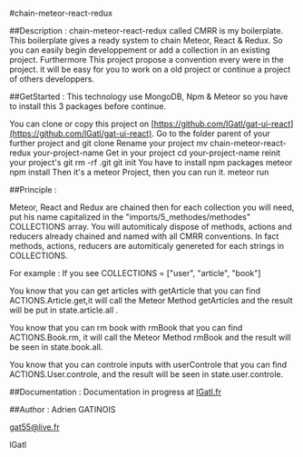 #chain-meteor-react-redux

##Description :
chain-meteor-react-redux called CMRR is my boilerplate. 
This boilerplate gives a ready system to chain Meteor, React & Redux. 
So you can easily begin developpement or add a collection in an existing project. 
Furthermore This project propose a convention every were in the project. it will be easy for you to work on a old project or continue a project of others developpers. 

##GetStarted :
This technology use MongoDB, Npm & Meteor so you have to install this 3 packages before continue.

You can clone or copy this project on [https://github.com/lGatl/gat-ui-react](https://github.com/lGatl/gat-ui-react).
Go to the folder parent of your further project and
	git clone
Rename your project 
	mv chain-meteor-react-redux your-project-name
Get in your project 
	cd your-project-name
reinit your project's git
	rm -rf .git
	git init
You have to install npm packages 
	meteor npm install
Then it's a meteor Project, then you can run it. 
	meteor run

##Principle :

Meteor, React and Redux are chained then for each collection you will need, put his name capitalized in the "imports/5_methodes/methodes" COLLECTIONS array. 
You will automiticaly dispose of methods, actions and reducers already chained and named with all CMRR conventions. In fact methods, actions, reducers are automiticaly genereted for each strings in COLLECTIONS.

For example : If you see COLLECTIONS = ["user", "article", "book"] 

You know that you can get articles with getArticle that you can find ACTIONS.Article.get,it will call the Meteor Method getArticles and the result will be put in state.article.all . 

You know that you can rm book with rmBook that you can find ACTIONS.Book.rm, it will call the Meteor Method rmBook and the result will be seen in state.book.all.

You know that you can controle inputs with userControle that you can find ACTIONS.User.controle, and the result will be seen in state.user.controle. 

##Documentation :
 Documentation in progress at [lGatl.fr](http://lGatl.fr)

##Author :
Adrien GATINOIS 

gat55@live.fr

lGatl
